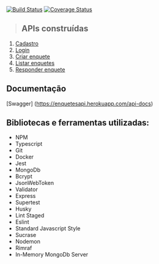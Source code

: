 [![Build Status](https://app.travis-ci.com/nxalan/clean-node-api.svg?branch=main)](https://app.travis-ci.com/nxalan/clean-node-api)
[![Coverage Status](https://coveralls.io/repos/github/nxalan/clean-node-api/badge.svg?branch=main)](https://coveralls.io/github/nxalan/clean-node-api?branch=main)
> ## APIs construídas

1. [Cadastro](./requirements/signup.md)
2. [Login](./requirements/login.md)
3. [Criar enquete](./requirements/add-survey.md)
4. [Listar enquetes](./requirements/load-surveys.md)
5. [Responder enquete](./requirements/save-survey-result.md)
  
## Documentação
[Swagger] (https://enquetesapi.herokuapp.com/api-docs)

## Bibliotecas e ferramentas utilizadas:
* NPM
* Typescript
* Git
* Docker
* Jest
* MongoDb
* Bcrypt
* JsonWebToken
* Validator
* Express
* Supertest
* Husky
* Lint Staged
* Eslint
* Standard Javascript Style
* Sucrase
* Nodemon
* Rimraf
* In-Memory MongoDb Server
